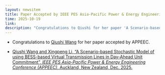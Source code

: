```yaml
---
layout: newsitem
title: Paper Accepted by IEEE PES Asia-Pacific Power & Energy Engineering Conference (APPEEC)
time: 2025-10-19
link: 
description: "Congratulations to Qiushi for her paper 'A Scenario-based Stochastic Model of using BESS-based Virtual Transmission Lines in Day-Ahead Unit Commitment' accepted by APPEEC."
---
```


* Congratulations to <a href="/people/Qiushi-Wang/" class="off">Qiushi Wang</a> for her paper accepted by APPEEC.

* <a href="/papers/Qiushi-VT-SSCUC/" class="off">Qiushi Wang and Xingpeng Li, “A Scenario-based Stochastic Model of using BESS-based Virtual Transmission Lines in Day-Ahead Unit Commitment”, *IEEE PES Asia-Pacific Power & Energy Engineering Conference (APPEEC)*, Auckland, New Zealand, Dec. 2025.</a>
